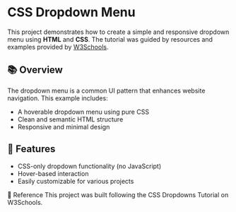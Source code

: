 # CSS Dropdown Menu

This project demonstrates how to create a simple and responsive dropdown menu using **HTML** and **CSS**. The tutorial was guided by resources and examples provided by [W3Schools](https://www.w3schools.com/css/css_dropdowns.asp).

## 📚 Overview

The dropdown menu is a common UI pattern that enhances website navigation. This example includes:

- A hoverable dropdown menu using pure CSS
- Clean and semantic HTML structure
- Responsive and minimal design

## 🚀 Features

- CSS-only dropdown functionality (no JavaScript)
- Hover-based interaction
- Easily customizable for various projects

📖 Reference
This project was built following the CSS Dropdowns Tutorial on W3Schools.
